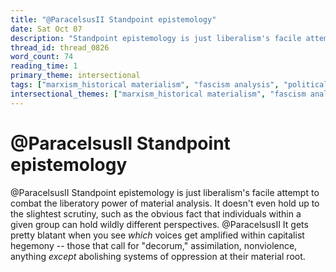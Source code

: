 ```yaml
---
title: "@ParacelsusII Standpoint epistemology"
date: Sat Oct 07
description: "Standpoint epistemology is just liberalism's facile attempt to combat the liberatory power of material analysis."
thread_id: thread_0826
word_count: 74
reading_time: 1
primary_theme: intersectional
tags: ["marxism_historical materialism", "fascism analysis", "political economy", "cultural criticism"]
intersectional_themes: ["marxism_historical materialism", "fascism analysis", "political economy", "cultural criticism"]
---
```


# @ParacelsusII Standpoint epistemology

@ParacelsusII Standpoint epistemology is just liberalism's facile attempt to combat the liberatory power of material analysis. It doesn't even hold up to the slightest scrutiny, such as the obvious fact that individuals within a given group can hold wildly different perspectives. @ParacelsusII It gets pretty blatant when you see *which* voices get amplified within capitalist hegemony -- those that call for "decorum," assimilation, nonviolence, anything *except* abolishing systems of oppression at their material root.
